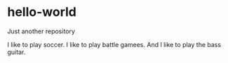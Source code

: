 # hello-world
Just another repository

I like to play soccer. I like to play battle gamees. And I like to play the bass guitar.
